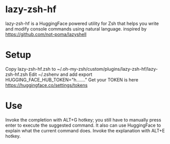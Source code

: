 # lazy-zsh-hf
lazy-zsh-hf is a HuggingFace powered utility for Zsh that helps you write and modify console commands using natural language.
inspired by https://github.com/not-poma/lazyshell

# Setup
Copy lazy-zsh-hf.zsh to ~/.oh-my-zsh/custom/plugins/lazy-zsh-hf/lazy-zsh-hf.zsh
Edit ~/.zshenv and add 
export HUGGING_FACE_HUB_TOKEN="h......."
Get your TOKEN is here https://huggingface.co/settings/tokens

# Use
Invoke the completion with ALT+G hotkey; you still have to manually press enter to execute the suggested command.
It also can use HuggingFace to explain what the current command does. Invoke the explanation with ALT+E hotkey.
